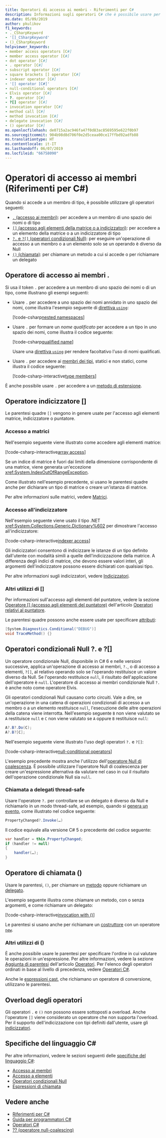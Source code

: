 ```yaml
---
title: Operatori di accesso ai membri - Riferimenti per C#
description: Informazioni sugli operatori C# che è possibile usare per accedere ai membri di tipo.
ms.date: 05/09/2019
author: pkulikov
f1_keywords:
- ._CSharpKeyword
- '[]_CSharpKeyword'
- ()_CSharpKeyword
helpviewer_keywords:
- member access operators [C#]
- member access operator [C#]
- dot operator [C#]
- . operator [C#]
- subscript operator [C#]
- square brackets [] operator [C#]
- indexer operator [C#]
- '[] operator [C#]'
- null-conditional operators [C#]
- Elvis operator [C#]
- ?. operator [C#]
- ?[] operator [C#]
- invocation operator [C#]
- method call [C#]
- method invocation [C#]
- delegate invocation [C#]
- () operator [C#]
ms.openlocfilehash: de0715a2ac946fa47f0d83ac8569595e622f0b97
ms.sourcegitcommit: 904b98d8d706f0e2d5ceaa00ce17ffbd92adfb88
ms.translationtype: HT
ms.contentlocale: it-IT
ms.lasthandoff: 06/07/2019
ms.locfileid: "66758090"
---
```

# <a name="member-access-operators-c-reference"></a>Operatori di accesso ai membri (Riferimenti per C#)

Quando si accede a un membro di tipo, è possibile utilizzare gli operatori seguenti:

- [`.` (accesso ai membri)](#member-access-operator-): per accedere a un membro di uno spazio dei nomi o di tipo
- [`[]` (accesso agli elementi della matrice o a indicizzatori)](#indexer-operator-): per accedere a un elemento della matrice o a un indicizzatore di tipo
- [`?.` e `?[]` (operatori condizionali Null)](#null-conditional-operators--and-): per eseguire un'operazione di accesso a un membro o a un elemento solo se un operando è diverso da Null
- [`()` (chiamata)](#invocation-operator-): per chiamare un metodo a cui si accede o per richiamare un delegato

## <a name="member-access-operator-"></a>Operatore di accesso ai membri .

Si usa il token `.` per accedere a un membro di uno spazio dei nomi o di un tipo, come illustrano gli esempi seguenti:

- Usare `.` per accedere a uno spazio dei nomi annidato in uno spazio dei nomi, come illustra l'esempio seguente di [direttiva `using`](../keywords/using-directive.md):

  [!code-csharp[nested namespaces](~/samples/csharp/language-reference/operators/MemberAccessOperators.cs#NestedNamespace)]

- Usare `.` per formare un *nome qualificato* per accedere a un tipo in uno spazio dei nomi, come illustra il codice seguente:

  [!code-csharp[qualified name](~/samples/csharp/language-reference/operators/MemberAccessOperators.cs#QualifiedName)]

  Usare una [direttiva `using`](../keywords/using-directive.md) per rendere facoltativo l'uso di nomi qualificati.

- Usare `.` per accedere ai [membri dei tipi](../../programming-guide/classes-and-structs/index.md#members), statici e non statici, come illustra il codice seguente:

  [!code-csharp-interactive[type members](~/samples/csharp/language-reference/operators/MemberAccessOperators.cs#TypeMemberAccess)]

È anche possibile usare `.` per accedere a un [metodo di estensione](../../programming-guide/classes-and-structs/extension-methods.md).

## <a name="indexer-operator-"></a>Operatore indicizzatore []

Le parentesi quadre `[]` vengono in genere usate per l'accesso agli elementi matrice, indicizzatore o puntatore.

### <a name="array-access"></a>Accesso a matrici

Nell'esempio seguente viene illustrato come accedere agli elementi matrice:

[!code-csharp-interactive[array access](~/samples/csharp/language-reference/operators/MemberAccessOperators.cs#Arrays)]

Se un indice di matrice è fuori dai limiti della dimensione corrispondente di una matrice, viene generata un'eccezione <xref:System.IndexOutOfRangeException>.

Come illustrato nell'esempio precedente, si usano le parentesi quadre anche per dichiarare un tipo di matrice o creare un'istanza di matrice.

Per altre informazioni sulle matrici, vedere [Matrici](../../programming-guide/arrays/index.md).

### <a name="indexer-access"></a>Accesso all'indicizzatore

Nell'esempio seguente viene usato il tipo .NET <xref:System.Collections.Generic.Dictionary%602> per dimostrare l'accesso all'indicizzatore:

[!code-csharp-interactive[indexer access](~/samples/csharp/language-reference/operators/MemberAccessOperators.cs#Indexers)]

Gli indicizzatori consentono di indicizzare le istanze di un tipo definito dall'utente con modalità simili a quelle dell'indicizzazione della matrice. A differenza degli indici di matrice, che devono essere valori interi, gli argomenti dell'indicizzatore possono essere dichiarati con qualsiasi tipo.

Per altre informazioni sugli indicizzatori, vedere [Indicizzatori](../../programming-guide/indexers/index.md).

### <a name="other-usages-of-"></a>Altri utilizzi di []

Per informazioni sull'accesso agli elementi del puntatore, vedere la sezione [Operatore [] (accesso agli elementi del puntatore)](pointer-related-operators.md#pointer-element-access-operator-) dell'articolo [Operatori relativi al puntatore](pointer-related-operators.md).

Le parentesi quadre possono anche essere usate per specificare [attributi](../../programming-guide/concepts/attributes/index.md):

```csharp
[System.Diagnostics.Conditional("DEBUG")]
void TraceMethod() {}
```

## <a name="null-conditional-operators--and-"></a>Operatori condizionali Null ?. e ?[]

Un operatore condizionale Null, disponibile in C# 6 e nelle versioni successive, applica un'operazione di accesso ai membri, `?.`, o di accesso a elementi, `?[]`, al relativo operando solo se l'operando restituisce un valore diverso da Null. Se l'operando restituisce `null`, il risultato dell'applicazione dell'operatore è `null`. L'operatore di accesso ai membri condizionale Null `?.` è anche noto come operatore Elvis.

Gli operatori condizionali Null causano corto circuiti. Vale a dire, se un'operazione in una catena di operazioni condizionali di accesso a un membro o a un elemento restituisce `null`, l'esecuzione delle altre operazioni della catena viene interrotta. Nell'esempio seguente `B` non viene valutato se `A` restituisce `null` e `C` non viene valutato se `A` oppure `B` restituisce `null`:

```csharp
A?.B?.Do(C);
A?.B?[C];
```

Nell'esempio seguente viene illustrato l'uso degli operatori `?.` e `?[]`:

[!code-csharp-interactive[null-conditional operators](~/samples/csharp/language-reference/operators/MemberAccessOperators.cs#NullConditional)]

L'esempio precedente mostra anche l'utilizzo dell'[operatore Null di coalescenza](null-coalescing-operator.md). È possibile utilizzare l'operatore Null di coalescenza per creare un'espressione alternativa da valutare nel caso in cui il risultato dell'operazione condizionale Null sia `null`.

### <a name="thread-safe-delegate-invocation"></a>Chiamata a delegati thread-safe

Usare l'operatore `?.` per controllare se un delegato è diverso da Null e richiamarlo in un modo thread-safe, ad esempio, quando si [genera un evento](../../../standard/events/how-to-raise-and-consume-events.md), come illustrato nel codice seguente:

```csharp
PropertyChanged?.Invoke(…)
```

Il codice equivale alla versione C# 5 o precedente del codice seguente:

```csharp
var handler = this.PropertyChanged;
if (handler != null)
{
    handler(…);
}
```

## <a name="invocation-operator-"></a>Operatore di chiamata ()

Usare le parentesi, `()`, per chiamare un [metodo](../../programming-guide/classes-and-structs/methods.md) oppure richiamare un [delegato](../../programming-guide/delegates/index.md).

L'esempio seguente illustra come chiamare un metodo, con o senza argomenti, e come richiamare un delegato:

[!code-csharp-interactive[invocation with ()](~/samples/csharp/language-reference/operators/MemberAccessOperators.cs#Invocation)]

Le parentesi si usano anche per richiamare un [costruttore](../../programming-guide/classes-and-structs/constructors.md) con un operatore [`new`](../keywords/new-operator.md).

### <a name="other-usages-of-"></a>Altri utilizzi di ()

È anche possibile usare le parentesi per specificare l'ordine in cui valutare le operazioni in un'espressione. Per altre informazioni, vedere la sezione [Aggiunta di parentesi](../../programming-guide/statements-expressions-operators/operators.md#adding-parentheses) dell'articolo [Operatori](../../programming-guide/statements-expressions-operators/operators.md). Per l'elenco degli operatori ordinati in base al livello di precedenza, vedere [ Operatori C#](index.md).

Anche le [espressioni cast](invocation-operator.md#cast-expression), che richiamano un operatore di conversione, utilizzano le parentesi.

## <a name="operator-overloadability"></a>Overload degli operatori

Gli operatori `.` e `()` non possono essere sottoposti a overload. Anche l'operatore `[]` viene considerato un operatore che non supporta l'overload. Per il supporto dell'indicizzazione con tipi definiti dall'utente, usare gli [indicizzatori](../../programming-guide/indexers/index.md).

## <a name="c-language-specification"></a>Specifiche del linguaggio C#

Per altre informazioni, vedere le sezioni seguenti delle [specifiche del linguaggio C#](~/_csharplang/spec/introduction.md):

- [Accesso ai membri](~/_csharplang/spec/expressions.md#member-access)
- [Accesso a elementi](~/_csharplang/spec/expressions.md#element-access)
- [Operatori condizionali Null](~/_csharplang/spec/expressions.md#null-conditional-operator)
- [Espressioni di chiamata](~/_csharplang/spec/expressions.md#invocation-expressions)

## <a name="see-also"></a>Vedere anche

- [Riferimenti per C#](../index.md)
- [Guida per programmatori C#](../../programming-guide/index.md)
- [Operatori C#](index.md)
- [ ?? (operatore null-coalescing)](null-coalescing-operator.md)
